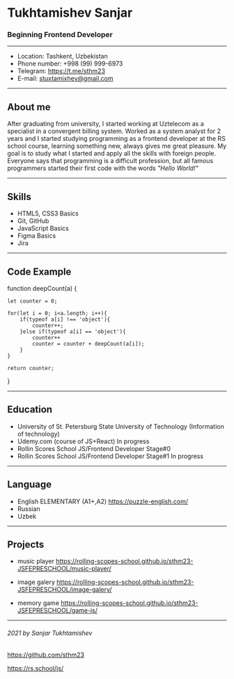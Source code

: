 # Tukhtamishev Sanjar

### Beginning Frontend Developer
------
- Location: Tashkent, Uzbekistan
- Phone number: +998 (99) 999-6973
- Telegram: https://t.me/sthm23
- E-mail: stuxtamixhev@gmail.com

------
## About me

 After graduating from university, I started working at Uztelecom as a specialist in a convergent billing system. Worked as a system analyst for 2 years and I started studying programming as a frontend developer at the RS school course, learning something new, always gives me great pleasure. My goal is to study what I started and apply all the skills with foreign people. Everyone says that programming is a difficult profession, but all famous programmers started their first code with the words *"Hello World!"*
  
-----

## Skills

- HTML5, CSS3 Basics
- Git, GitHub
- JavaScript Basics
- Figma Basics
- Jira

-----

## Code Example

function deepCount(a) {

    let counter = 0;

    for(let i = 0; i<a.length; i++){
        if(typeof a[i] !== 'object'){
            counter++;
        }else if(typeof a[i] == 'object'){
            counter++
            counter = counter + deepCount(a[i]);
        }
    }
    
    return counter;
} 

---------

## Education

- University of St. Petersburg State University of Technology (Information of technology)
- Udemy.com (course of JS+React) In progress
- Rollin Scores School JS/Frontend Developer Stage#0
- Rollin Scores School JS/Frontend Developer Stage#1 In progress

---------

## Language

- English ELEMENTARY (A1+,A2) https://puzzle-english.com/
- Russian
- Uzbek

---------

## Projects

- music player
https://rolling-scopes-school.github.io/sthm23-JSFEPRESCHOOL/music-player/

- image galery 
https://rolling-scopes-school.github.io/sthm23-JSFEPRESCHOOL/image-galery/

- memory game
https://rolling-scopes-school.github.io/sthm23-JSFEPRESCHOOL/game-js/

-------

###### 2021 by Sanjar Tukhtamishev 
https://github.com/sthm23

https://rs.school/js/